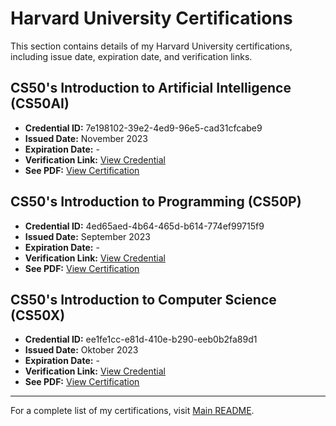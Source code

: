 # Harvard University Certifications  

This section contains details of my Harvard University certifications, including issue date, expiration date, and verification links.  

## CS50's Introduction to Artificial Intelligence (CS50AI)
- **Credential ID:** 7e198102-39e2-4ed9-96e5-cad31cfcabe9
- **Issued Date:** November 2023
- **Expiration Date:** -
- **Verification Link:** [View Credential](https://certificates.cs50.io/7e198102-39e2-4ed9-96e5-cad31cfcabe9.png?size=letter)
- **See PDF:** [View Certification](cs50_artificial_intelligence.pdf)

## CS50's Introduction to Programming (CS50P)
- **Credential ID:** 4ed65aed-4b64-465d-b614-774ef99715f9
- **Issued Date:** September 2023
- **Expiration Date:** -
- **Verification Link:** [View Credential](https://certificates.cs50.io/4ed65aed-4b64-465d-b614-774ef99715f9.png?size=letter)
- **See PDF:** [View Certification](cs50_programming.pdf)

## CS50's Introduction to Computer Science (CS50X)
- **Credential ID:** ee1fe1cc-e81d-410e-b290-eeb0b2fa89d1
- **Issued Date:** Oktober 2023
- **Expiration Date:** -
- **Verification Link:** [View Credential](https://certificates.cs50.io/ee1fe1cc-e81d-410e-b290-eeb0b2fa89d1.png?size=letter)
- **See PDF:** [View Certification](cs50_computer_science.pdf)

---

For a complete list of my certifications, visit [Main README](../README.md).  